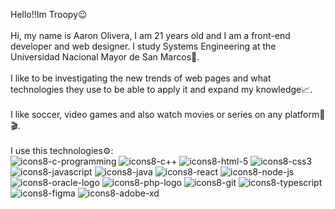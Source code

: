 Hello!!Im Troopy😉
<br/><br/>
Hi, my name is Aaron Olivera, I am 21 years old and I am a front-end developer and web designer. I study Systems Engineering at the Universidad Nacional Mayor de San Marcos📖.<br/><br/> I like to be investigating the new trends of web pages and what technologies they use to be able to apply it and expand my knowledge📈.<br/><br/>I like soccer, video games and also watch movies or series on any platform🍿🎬.<br/><br/>
I use this technologies⚙️:<br/>
![icons8-c-programming](https://user-images.githubusercontent.com/79943236/200708652-73ee45a2-9c0a-4d9d-a466-b63859bf54b7.svg)
![icons8-c++](https://user-images.githubusercontent.com/79943236/200708676-8b620694-ec26-45fe-acb4-dfe34defe591.svg)
![icons8-html-5](https://user-images.githubusercontent.com/79943236/200708682-2a06fead-7020-4e3e-90da-a814675e1639.svg)
![icons8-css3](https://user-images.githubusercontent.com/79943236/200708687-077fc11d-8714-4027-8d87-354734b1db50.svg)
![icons8-javascript](https://user-images.githubusercontent.com/79943236/200708690-95c37747-4d23-4e7c-8e55-33b6e4f03b1a.svg)
![icons8-java](https://user-images.githubusercontent.com/79943236/200708695-6bd9702e-6e3a-4c80-a7ec-eee799a70ff4.svg)
![icons8-react](https://user-images.githubusercontent.com/79943236/200708697-9f8c014c-3d54-4add-815a-a1e2a3f119f2.svg)
![icons8-node-js](https://user-images.githubusercontent.com/79943236/200708701-21f25dde-5524-423d-b964-a86290d9d7c8.svg)
![icons8-oracle-logo](https://user-images.githubusercontent.com/79943236/200708705-df9d4c10-91c7-459c-811a-9c5b432b3591.svg)
![icons8-php-logo](https://user-images.githubusercontent.com/79943236/200708880-535be418-2a1f-4801-941f-4e1a2adcbda6.svg)
![icons8-git](https://user-images.githubusercontent.com/79943236/200709172-271a379e-57f5-4fc6-a60a-a594fc22866e.svg)
![icons8-typescript](https://user-images.githubusercontent.com/79943236/200709175-735575f6-2686-491f-88e4-6bbd7462306a.svg)
![icons8-figma](https://user-images.githubusercontent.com/79943236/200708873-ad16a51c-e327-4d67-b951-519123c6f91d.svg)
![icons8-adobe-xd](https://user-images.githubusercontent.com/79943236/200708875-e90e1abe-491c-4aa5-ac8c-4510531eeb11.svg)
